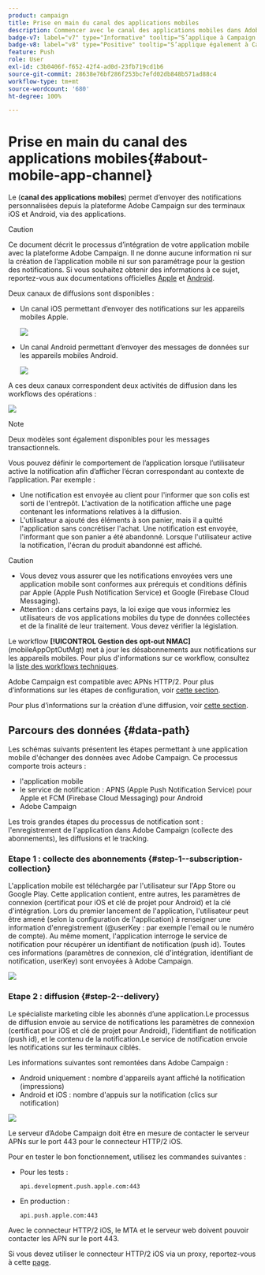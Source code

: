 ```yaml
---
product: campaign
title: Prise en main du canal des applications mobiles
description: Commencer avec le canal des applications mobiles dans Adobe Campaign
badge-v7: label="v7" type="Informative" tooltip="S’applique à Campaign Classic v7"
badge-v8: label="v8" type="Positive" tooltip="S’applique également à Campaign v8"
feature: Push
role: User
exl-id: c3b0406f-f652-42f4-ad0d-23fb719cd1b6
source-git-commit: 28638e76bf286f253bc7efd02db848b571ad88c4
workflow-type: tm+mt
source-wordcount: '680'
ht-degree: 100%

---
```


# Prise en main du canal des applications mobiles{#about-mobile-app-channel}

Le (**canal des applications mobiles**) permet d’envoyer des notifications personnalisées depuis la plateforme Adobe Campaign sur des terminaux iOS et Android, via des applications.

>[!CAUTION]
>
>Ce document décrit le processus d’intégration de votre application mobile avec la plateforme Adobe Campaign. Il ne donne aucune information ni sur la création de l’application mobile ni sur son paramétrage pour la gestion des notifications. Si vous souhaitez obtenir des informations à ce sujet, reportez-vous aux documentations officielles [Apple](https://developer.apple.com/) et [Android](https://developer.android.com/index.html).

Deux canaux de diffusions sont disponibles :

* Un canal iOS permettant d’envoyer des notifications sur les appareils mobiles Apple.

  ![](assets/nmac_intro_2.png)

* Un canal Android permettant d’envoyer des messages de données sur les appareils mobiles Android.

  ![](assets/nmac_intro_1.png)

A ces deux canaux correspondent deux activités de diffusion dans les workflows des opérations :

![](assets/nmac_intro_3.png)


>[!NOTE]
>
>Deux modèles sont également disponibles pour les messages transactionnels.

Vous pouvez définir le comportement de l’application lorsque l’utilisateur active la notification afin d’afficher l’écran correspondant au contexte de l’application. Par exemple :

* Une notification est envoyée au client pour l&#39;informer que son colis est sorti de l&#39;entrepôt. L&#39;activation de la notification affiche une page contenant les informations relatives à la diffusion.
* L&#39;utilisateur a ajouté des éléments à son panier, mais il a quitté l&#39;application sans concrétiser l&#39;achat. Une notification est envoyée, l&#39;informant que son panier a été abandonné. Lorsque l&#39;utilisateur active la notification, l&#39;écran du produit abandonné est affiché.

>[!CAUTION]
>
>* Vous devez vous assurer que les notifications envoyées vers une application mobile sont conformes aux prérequis et conditions définis par Apple (Apple Push Notification Service) et Google (Firebase Cloud Messaging).
>* Attention : dans certains pays, la loi exige que vous informiez les utilisateurs de vos applications mobiles du type de données collectées et de la finalité de leur traitement. Vous devez vérifier la législation.

Le workflow **[!UICONTROL Gestion des opt-out NMAC]** (mobileAppOptOutMgt) met à jour les désabonnements aux notifications sur les appareils mobiles. Pour plus d&#39;informations sur ce workflow, consultez la [liste des workflows techniques](../../workflow/using/about-technical-workflows.md).

Adobe Campaign est compatible avec APNs HTTP/2. Pour plus d’informations sur les étapes de configuration, voir [cette section](configuring-the-mobile-application.md).

Pour plus d’informations sur la création d’une diffusion, voir [cette section](steps-about-delivery-creation-steps.md).

## Parcours des données {#data-path}

Les schémas suivants présentent les étapes permettant à une application mobile d&#39;échanger des données avec Adobe Campaign. Ce processus comporte trois acteurs :

* l&#39;application mobile
* le service de notification : APNS (Apple Push Notification Service) pour Apple et FCM (Firebase Cloud Messaging) pour Android
* Adobe Campaign

Les trois grandes étapes du processus de notification sont : l&#39;enregistrement de l&#39;application dans Adobe Campaign (collecte des abonnements), les diffusions et le tracking.

### Etape 1 : collecte des abonnements {#step-1--subscription-collection}

L&#39;application mobile est téléchargée par l&#39;utilisateur sur l&#39;App Store ou Google Play. Cette application contient, entre autres, les paramètres de connexion (certificat pour iOS et clé de projet pour Android) et la clé d&#39;intégration. Lors du premier lancement de l&#39;application, l&#39;utilisateur peut être amené (selon la configuration de l&#39;application) à renseigner une information d&#39;enregistrement (@userKey : par exemple l&#39;email ou le numéro de compte). Au même moment, l&#39;application interroge le service de notification pour récupérer un identifiant de notification (push id). Toutes ces informations (paramètres de connexion, clé d&#39;intégration, identifiant de notification, userKey) sont envoyées à Adobe Campaign.

![](assets/nmac_register_view.png)

### Etape 2 : diffusion {#step-2--delivery}

Le spécialiste marketing cible les abonnés d’une application.Le processus de diffusion envoie au service de notifications les paramètres de connexion (certificat pour iOS et clé de projet pour Android), l’identifiant de notification (push id), et le contenu de la notification.Le service de notification envoie les notifications sur les terminaux ciblés.

Les informations suivantes sont remontées dans Adobe Campaign :

* Android uniquement : nombre d&#39;appareils ayant affiché la notification (impressions)
* Android et iOS : nombre d&#39;appuis sur la notification (clics sur notification)

![](assets/nmac_delivery_view.png)

Le serveur d’Adobe Campaign doit être en mesure de contacter le serveur APNs sur le port 443 pour le connecteur HTTP/2 iOS.

Pour en tester le bon fonctionnement, utilisez les commandes suivantes :

* Pour les tests :

  ```
  api.development.push.apple.com:443
  ```

* En production :

  ```
  api.push.apple.com:443
  ```

Avec le connecteur HTTP/2 iOS, le MTA et le serveur web doivent pouvoir contacter les APN sur le port 443.

Si vous devez utiliser le connecteur HTTP/2 iOS via un proxy, reportez-vous à cette [page](../../installation/using/file-res-management.md#proxy-connection-configuration).
